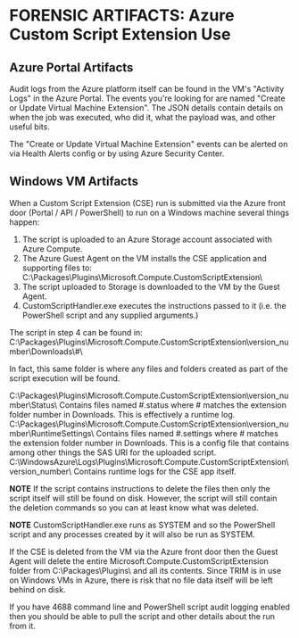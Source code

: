 # FORENSIC ARTIFACTS: Azure Custom Script Extension Use

## Azure Portal Artifacts
Audit logs from the Azure platform itself can be found in the VM's "Activity Logs" in the Azure Portal. The events you're looking for are named "Create or Update Virtual Machine Extension". The JSON details contain details on when the job was executed, who did it, what the payload was, and other useful bits.

The "Create or Update Virtual Machine Extension" events can be alerted on via Health Alerts config or by using Azure Security Center.


## Windows VM Artifacts
When a Custom Script Extension (CSE) run is submitted via the Azure front door (Portal / API / PowerShell) to run on a Windows machine several things happen:

1. The script is uploaded to an Azure Storage account associated with Azure Compute.
2. The Azure Guest Agent on the VM installs the CSE application and supporting files to: C:\Packages\Plugins\Microsoft.Compute.CustomScriptExtension\
3. The script uploaded to Storage is downloaded to the VM by the Guest Agent.
4. CustomScriptHandler.exe executes the instructions passed to it (i.e. the PowerShell script and any supplied arguments.)

The script in step 4 can be found in: C:\Packages\Plugins\Microsoft.Compute.CustomScriptExtension\version_number\Downloads\\#\

In fact, this same folder is where any files and folders created as part of the script execution will be found.

C:\Packages\Plugins\Microsoft.Compute.CustomScriptExtension\version_number\Status\ Contains files named #.status where # matches the extension folder number in Downloads. This is effectively a runtime log.
 
C:\Packages\Plugins\Microsoft.Compute.CustomScriptExtension\version_number\RuntimeSettings\ Contains files named #.settings where # matches the extension folder number in Downloads. This is a config file that contains among other things the SAS URI for the uploaded script.
 
C:\WindowsAzure\Logs\Plugins\Microsoft.Compute.CustomScriptExtension\version_number\ Contains runtime logs for the CSE app itself.

**NOTE** If the script contains instructions to delete the files then only the script itself will still be found on disk. However, the script will still contain the deletion commands so you can at least know what was deleted.

**NOTE** CustomScriptHandler.exe runs as SYSTEM and so the PowerShell script and any processes created by it will also be run as SYSTEM.

If the CSE is deleted from the VM via the Azure front door then the Guest Agent will delete the entire Microsoft.Compute.CustomScriptExtension folder from C:\Packages\Plugins\ and all its contents. Since TRIM is in use on Windows VMs in Azure, there is risk that no file data itself will be left behind on disk.

If you have 4688 command line and PowerShell script audit logging enabled then you should be able to pull the script and other details about the run from it.

